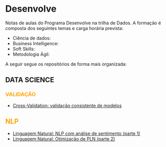 # Desenvolve

Notas de aulas do Programa Desenvolve na trilha de Dados. A formação é composta dos seguintes temas e carga horária prevista:

- Ciência de dados:
- Business Intelligence:
- Soft Skills:
- Metodologia Ágil:


A seguir segue os repositórios de forma mais organizada:

## DATA SCIENCE


<!---<h3><font color=orange>MODELOS DE MACHINE LEARNING</font></h3>

<h4><font color=orange>CLASSIFICAÇÃO</font></h3>
--->


<h3><font color=orange>VALIDAÇÃO</font></h3>

* [Cross-Validation: validação consistente de modelos](https://github.com/mbaliu-treino/Desenvolve/blob/main/LEARN_C_ML_Validacao_Cruzada.ipynb)


<h2><font color=orange>NLP</font></h2>

* [Linguagem Natural: NLP com análise de sentimento (parte 1)](https://github.com/mbaliu-treino/Desenvolve/blob/main/LEARN_C_NLP_analise_de_sentimento_I.ipynb)
* [Linguagem Natural: Otimização de PLN (parte 2)](https://github.com/mbaliu-treino/Desenvolve/blob/main/LEARN_C_NLP_analise_de_sentimento_II.ipynb)
